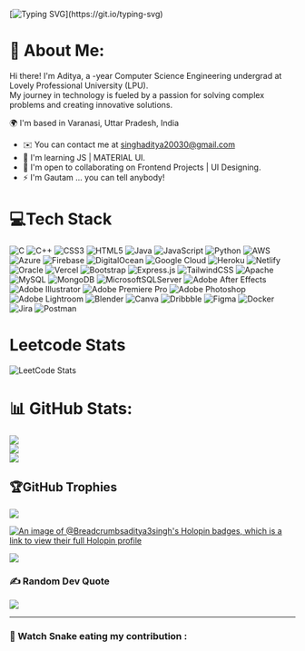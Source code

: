 [![Typing SVG](https://readme-typing-svg.demolab.com?font=Fira+Code&pause=1000&color=891217&background=FFB9AC00&width=435&lines=This+is+Aditya...)](https://git.io/typing-svg)
# 💫 About Me:
Hi there! I'm Aditya, a -year Computer Science Engineering undergrad at Lovely Professional University (LPU). <br> My journey in technology is fueled by a passion for solving complex problems and creating innovative solutions.

🌍  I'm based in Varanasi, Uttar Pradesh, India 
- ✉️  You can contact me at singhaditya20030@gmail.com
- 🧠  I'm learning JS | MATERIAL UI.
- 🤝  I'm open to collaborating on Frontend Projects | UI Designing.
- ⚡  I'm Gautam ... you can  tell anybody!




# 💻Tech Stack
![C](https://img.shields.io/badge/c-%2300599C.svg?style=flat-square&logo=c&logoColor=white) ![C++](https://img.shields.io/badge/c++-%2300599C.svg?style=flat-square&logo=c%2B%2B&logoColor=white) ![CSS3](https://img.shields.io/badge/css3-%231572B6.svg?style=flat-square&logo=css3&logoColor=white) ![HTML5](https://img.shields.io/badge/html5-%23E34F26.svg?style=flat-square&logo=html5&logoColor=white) ![Java](https://img.shields.io/badge/java-%23ED8B00.svg?style=flat-square&logo=java&logoColor=white) ![JavaScript](https://img.shields.io/badge/javascript-%23323330.svg?style=flat-square&logo=javascript&logoColor=%23F7DF1E) ![Python](https://img.shields.io/badge/python-3670A0?style=flat-square&logo=python&logoColor=ffdd54) ![AWS](https://img.shields.io/badge/AWS-%23FF9900.svg?style=flat-square&logo=amazon-aws&logoColor=white) ![Azure](https://img.shields.io/badge/azure-%230072C6.svg?style=flat-square&logo=azure-devops&logoColor=white) ![Firebase](https://img.shields.io/badge/firebase-%23039BE5.svg?style=flat-square&logo=firebase) ![DigitalOcean](https://img.shields.io/badge/DigitalOcean-%230167ff.svg?style=flat-square&logo=digitalOcean&logoColor=white) ![Google Cloud](https://img.shields.io/badge/Google%20Cloud-%234285F4.svg?style=flat-square&logo=google-cloud&logoColor=white) ![Heroku](https://img.shields.io/badge/heroku-%23430098.svg?style=flat-square&logo=heroku&logoColor=white) ![Netlify](https://img.shields.io/badge/netlify-%23000000.svg?style=flat-square&logo=netlify&logoColor=#00C7B7) ![Oracle](https://img.shields.io/badge/Oracle-F80000?style=flat-square&logo=oracle&logoColor=white) ![Vercel](https://img.shields.io/badge/vercel-%23000000.svg?style=flat-square&logo=vercel&logoColor=white) ![Bootstrap](https://img.shields.io/badge/bootstrap-%23563D7C.svg?style=flat-square&logo=bootstrap&logoColor=white) ![Express.js](https://img.shields.io/badge/express.js-%23404d59.svg?style=flat-square&logo=express&logoColor=%2361DAFB) ![TailwindCSS](https://img.shields.io/badge/tailwindcss-%2338B2AC.svg?style=flat-square&logo=tailwind-css&logoColor=white) ![Apache](https://img.shields.io/badge/apache-%23D42029.svg?style=flat-square&logo=apache&logoColor=white) ![MySQL](https://img.shields.io/badge/mysql-%2300f.svg?style=flat-square&logo=mysql&logoColor=white) ![MongoDB](https://img.shields.io/badge/MongoDB-%234ea94b.svg?style=flat-square&logo=mongodb&logoColor=white) ![MicrosoftSQLServer](https://img.shields.io/badge/Microsoft%20SQL%20Sever-CC2927?style=flat-square&logo=microsoft%20sql%20server&logoColor=white) ![Adobe After Effects](https://img.shields.io/badge/Adobe%20After%20Effects-9999FF.svg?style=flat-square&logo=Adobe%20After%20Effects&logoColor=white) ![Adobe Illustrator](https://img.shields.io/badge/adobeillustrator-%23FF9A00.svg?style=flat-square&logo=adobeillustrator&logoColor=white) ![Adobe Premiere Pro](https://img.shields.io/badge/Adobe%20Premiere%20Pro-9999FF.svg?style=flat-square&logo=Adobe%20Premiere%20Pro&logoColor=white) ![Adobe Photoshop](https://img.shields.io/badge/adobephotoshop-%2331A8FF.svg?style=flat-square&logo=adobephotoshop&logoColor=white) ![Adobe Lightroom](https://img.shields.io/badge/Adobe%20Lightroom-31A8FF.svg?style=flat-square&logo=Adobe%20Lightroom&logoColor=white) ![Blender](https://img.shields.io/badge/blender-%23F5792A.svg?style=flat-square&logo=blender&logoColor=white) ![Canva](https://img.shields.io/badge/Canva-%2300C4CC.svg?style=flat-square&logo=Canva&logoColor=white) ![Dribbble](https://img.shields.io/badge/Dribbble-EA4C89?style=flat-square&logo=dribbble&logoColor=white) 	![Figma](https://img.shields.io/badge/figma-%23F24E1E.svg?style=flat-square&logo=figma&logoColor=white) ![Docker](https://img.shields.io/badge/docker-%230db7ed.svg?style=flat-square&logo=docker&logoColor=white) ![Jira](https://img.shields.io/badge/jira-%230A0FFF.svg?style=flat-square&logo=jira&logoColor=white) ![Postman](https://img.shields.io/badge/Postman-FF6C37?style=flat-square&logo=postman&logoColor=white)

# Leetcode Stats
![LeetCode Stats](https://leetcode.card.workers.dev/thegautam08?theme=nord&font=&extension=activity)

# 📊 GitHub Stats:
![](https://github-readme-stats.vercel.app/api?username=Breadcrumbsaditya3singh&theme=dark&hide_border=false&include_all_commits=true&count_private=false)<br/>
![](https://github-readme-streak-stats.herokuapp.com/?user=Breadcrumbsaditya3singh&theme=dark&hide_border=false)<br/>
![](https://github-readme-stats.vercel.app/api/top-langs/?username=Breadcrumbsaditya3singh&theme=dark&hide_border=false&include_all_commits=false&count_private=false&layout=compact)
## 🏆GitHub Trophies
![](https://github-trophies.vercel.app/?username=Breadcrumbsaditya3singh&theme=radical&no-frame=false&no-bg=false&margin-w=4)

[![An image of @Breadcrumbsaditya3singh's Holopin badges, which is a link to view their full Holopin profile](https://holopin.me/Breadcrumbsaditya3singh)](https://holopin.io/@Breadcrumbsaditya3singh)

![](https://github.com/halfrost/halfrost/blob/master/icons/header_1.png)

### ✍️ Random Dev Quote
![](https://quotes-github-readme.vercel.app/api?type=horizontal&theme=gruvbox)


---
  ### 🐍 Watch Snake eating my contribution :


<!---

